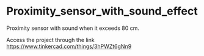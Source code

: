 # Proximity_sensor_with_sound_effect
Proximity sensor with sound when it exceeds 80 cm.

Access the project through the link https://www.tinkercad.com/things/3hPWZt6gNn9
